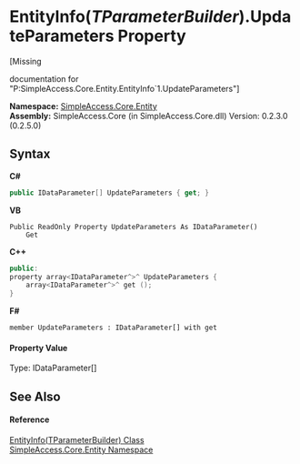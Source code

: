 # EntityInfo(*TParameterBuilder*).UpdateParameters Property 
 

\[Missing <summary> documentation for "P:SimpleAccess.Core.Entity.EntityInfo`1.UpdateParameters"\]

**Namespace:**&nbsp;<a href="4a1a1091-e8bb-9ab6-959b-cd29bdaf000e">SimpleAccess.Core.Entity</a><br />**Assembly:**&nbsp;SimpleAccess.Core (in SimpleAccess.Core.dll) Version: 0.2.3.0 (0.2.5.0)

## Syntax

**C#**<br />
``` C#
public IDataParameter[] UpdateParameters { get; }
```

**VB**<br />
``` VB
Public ReadOnly Property UpdateParameters As IDataParameter()
	Get
```

**C++**<br />
``` C++
public:
property array<IDataParameter^>^ UpdateParameters {
	array<IDataParameter^>^ get ();
}
```

**F#**<br />
``` F#
member UpdateParameters : IDataParameter[] with get

```


#### Property Value
Type: IDataParameter[]

## See Also


#### Reference
<a href="1e4b0944-7ad6-9cec-d228-3270257d05e4">EntityInfo(TParameterBuilder) Class</a><br /><a href="4a1a1091-e8bb-9ab6-959b-cd29bdaf000e">SimpleAccess.Core.Entity Namespace</a><br />